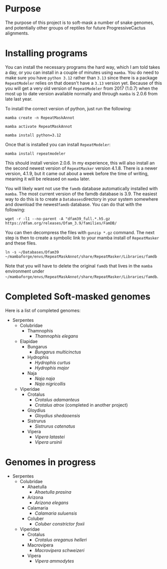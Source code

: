 # Purpose

The purpose of this project is to soft-mask a number of snake genomes, and potentially other groups of reptiles for future ProgressiveCactus alignments.

# Installing programs

You can install the necessary programs the hard way, which I am told takes a day, or you can install in a couple of minutes using ``mamba``. You do need to make sure you have ``python 3.12`` rather than ``3.13`` since there is a package ``RepeatModeler`` relies on that doesn't have a ``3.13`` version yet. Because of this you will get a very old version of ``RepeatModeler`` from 2017 (1.0.7) when the most up to date version available normally and through ``mamba`` is 2.0.6 from late last year.

To install the correct version of python, just run the following:

```
mamba create -n RepeatMaskAnnot

mamba activate RepeatMaskAnnot

mamba install python=3.12
```

Once that is installed you can install ``RepeatModeler``:

```
mamba install repeatmodeler
```

This should install version 2.0.6. In my experience, this will also install an the second newest version of ``RepeatMasker`` version 4.1.8. There is a newer version, 4.1.9, but it came out about a week before the time of writing, meaning it will be released on ``mamba`` later.

You will likely want not use the ``famdb`` database automatically installed with ``mamba``. The most current version of the famdb database is 3.9. The easiest way to do this is to create a ``Databases``directory in your system somewhere and download the newest``famdb`` database. You can do that with the following:

```
wget -r -l1 --no-parent -A "dfam39_full.*.h5.gz https://dfam.org/releases/Dfam_3.9/families/FamDB/
```

You can then decompress the files with ``gunzip *.gz`` command. The next step is then to create a symbolic link to your mamba install of ``RepeatMasker`` and these files.

```
ln -s ~/Databases/Dfam39 ~/mambaforge/envs/RepeatMaskAnnot/share/RepeatMasker/Libraries/famdb
```

Note that you will have to delete the original ``famdb`` that lives in the ``mamba`` environment under ``~/mambaforge/envs/RepeatMaskAnnot/share/RepeatMasker/Libraries/famdb``.

# Completed Soft-masked genomes

Here is a list of completed genomes:

- Serpentes
  - Colubridae
    - Thamnophis
      - *Thamnophis elegans*
  - Elapidae
    - Bungarus
      - *Bungarus multicinctus*
    - Hydrophis
      - *Hydrophis curtus*
      - *Hydrophis major*
    - Naja
      - *Naja naja*
      - *Naja nigricollis*
  - Viperidae
    - Crotalus
      - *Crotalus adamanteus*
      - *Crotalus atrox* (completed in another project)
    - Gloydius
      - *Gloydius shedaoensis*
    - Sistrurus
      - *Sistrurus catenatus*
    - Vipera
      - *Vipera latastei*
      - *Vipera ursinii*

# Genomes in progress

- Serpentes
  - Colubridae
    - Ahaetulla
      - *Ahaetulla prasina*
    - Arizona
      - *Arizona elegans*
    - Calamaria
      - *Calamaria suluensis*
    - Coluber
      - *Coluber constrictor foxii*
  - Viperidae
    - Crotalus
      - *Crotalus oreganus helleri*
    - Macrovipera
      - *Macrovipera schweizeri*
    - Vipera
      - *Vipera ammodytes*

